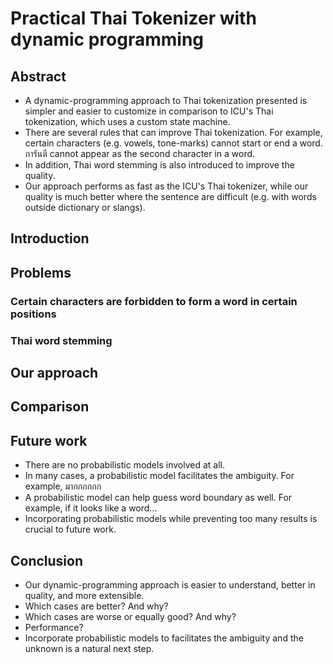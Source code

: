 Practical Thai Tokenizer with dynamic programming
===================================================

Abstract
--------------
- A dynamic-programming approach to Thai tokenization presented is simpler and easier to customize in comparison to ICU's Thai tokenization, which uses a custom state machine.
- There are several rules that can improve Thai tokenization. For example, certain characters (e.g. vowels, tone-marks) cannot start or end a word. การันตี cannot appear as the second character in a word.
- In addition, Thai word stemming is also introduced to improve the quality.
- Our approach performs as fast as the ICU's Thai tokenizer, while our quality is much better where the sentence are difficult (e.g. with words outside dictionary or slangs).

Introduction
--------------

Problems
--------------

### Certain characters are forbidden to form a word in certain positions

### Thai word stemming

Our approach
--------------


Comparison
--------------

Future work
--------------
- There are no probabilistic models involved at all.
- In many cases, a probabilistic model facilitates the ambiguity. For example, มากกกกกก
- A probabilistic model can help guess word boundary as well. For example, if it looks like a word...
- Incorporating probabilistic models while preventing too many results is crucial to future work.

Conclusion
--------------

- Our dynamic-programming approach is easier to understand, better in quality, and more extensible.
- Which cases are better? And why?
- Which cases are worse or equally good? And why?
- Performance?
- Incorporate probabilistic models to facilitates the ambiguity and the unknown is a natural next step.
